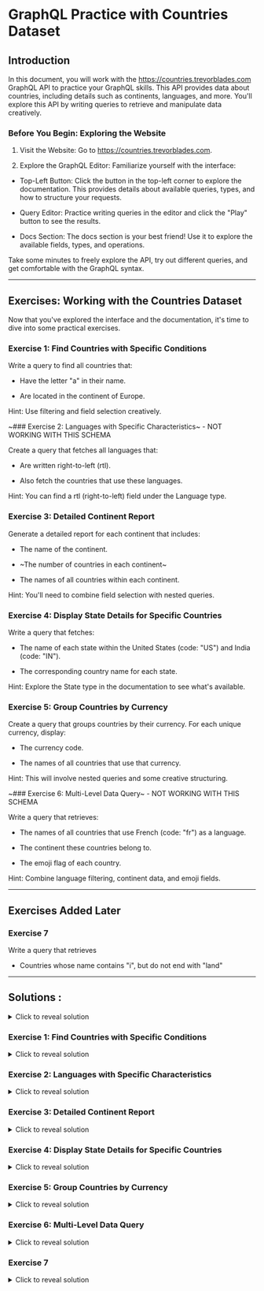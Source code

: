 GraphQL Practice with Countries Dataset
=======================================

Introduction
------------

In this document, you will work with the https://countries.trevorblades.com GraphQL API to practice your GraphQL skills. This API provides data about countries, including details such as continents, languages, and more. You'll explore this API by writing queries to retrieve and manipulate data creatively.

### Before You Begin: Exploring the Website

1.  Visit the Website: Go to https://countries.trevorblades.com.

2.  Explore the GraphQL Editor: Familiarize yourself with the interface:

-   Top-Left Button: Click the button in the top-left corner to explore the documentation. This provides details about available queries, types, and how to structure your requests.

-   Query Editor: Practice writing queries in the editor and click the "Play" button to see the results.

-   Docs Section: The docs section is your best friend! Use it to explore the available fields, types, and operations.

Take some minutes to freely explore the API, try out different queries, and get comfortable with the GraphQL syntax.

* * * * *

Exercises: Working with the Countries Dataset
---------------------------------------------

Now that you've explored the interface and the documentation, it's time to dive into some practical exercises. 

### Exercise 1: Find Countries with Specific Conditions

Write a query to find all countries that:

-   Have the letter "a" in their name.

-   Are located in the continent of Europe.

Hint: Use filtering and field selection creatively.

~### Exercise 2: Languages with Specific Characteristics~ - NOT WORKING WITH THIS SCHEMA

Create a query that fetches all languages that:

-   Are written right-to-left (rtl).

-   Also fetch the countries that use these languages.

Hint: You can find a rtl (right-to-left) field under the Language type.

### Exercise 3: Detailed Continent Report

Generate a detailed report for each continent that includes:

-   The name of the continent.

-   ~The number of countries in each continent~

-   The names of all countries within each continent.

Hint: You'll need to combine field selection with nested queries.

### Exercise 4: Display State Details for Specific Countries

Write a query that fetches:

-   The name of each state within the United States (code: "US") and India (code: "IN").

-   The corresponding country name for each state.

Hint: Explore the State type in the documentation to see what's available.

### Exercise 5: Group Countries by Currency

Create a query that groups countries by their currency. For each unique currency, display:

-   The currency code.

-   The names of all countries that use that currency.

Hint: This will involve nested queries and some creative structuring.

~### Exercise 6: Multi-Level Data Query~ - NOT WORKING WITH THIS SCHEMA

Write a query that retrieves:

-   The names of all countries that use French (code: "fr") as a language.

-   The continent these countries belong to.

-   The emoji flag of each country.

Hint: Combine language filtering, continent data, and emoji fields.

* * * * *

## Exercises Added Later

### Exercise 7

Write a query that retrieves

- Countries whose name contains "i", but do not end with "land"

* * * * *

Solutions :
-----------

<details>
  <summary>
    Click to reveal solution
  </summary>

  ```typescript

  ```
</details>

### Exercise 1: Find Countries with Specific Conditions
<details>
  <summary>
    Click to reveal solution
  </summary>

  ```typescript
  {

  countries(filter: { continent: { eq: "EU" }, name: { regex: ".*a.*" } }) {

    name

    capital

    }
  
  }
  ```
</details>


### Exercise 2: Languages with Specific Characteristics
<details>
  <summary>
    Click to reveal solution
  </summary>

  ```typescript
  {
  
    languages(filter: { rtl: { eq: true } }) {
  
      name
  
      countries {
  
        name
  
      }
  
    }
  
  }
```
</details>

### Exercise 3: Detailed Continent Report
<details>
  <summary>
    Click to reveal solution
  </summary>

  ```typescript
  {
  
    continents {
  
      name
  
      countries {
  
        name
  
      }
  
    }
  
  }
```
</details>

### Exercise 4: Display State Details for Specific Countries
<details>
  <summary>
    Click to reveal solution
  </summary>

  ```typescript
  {
  
    US: country(code: "US") {
  
      name
  
      states {
  
        name
  
      }
  
    }
  
    IN: country(code: "IN") {
  
      name
  
      states {
  
        name
  
      }
  
    }
  
  }
```
</details>

### Exercise 5: Group Countries by Currency
<details>
  <summary>
    Click to reveal solution
  </summary>

  ```typescript
  {
  
    countries {
  
      currency
  
      name
  
    }
  
  }
```
</details>

### Exercise 6: Multi-Level Data Query
<details>
  <summary>
    Click to reveal solution
  </summary>

  ```typescript
  {
  
    languages(filter: { code: { eq: "fr" } }) {
  
      countries {
  
        name
  
        continent {
  
          name
  
        }
  
        emoji
  
      }
  
    }
  
  }
  ```
  </details>


### Exercise 7
<details>
  <summary>
    Click to reveal solution
  </summary>

  ```typescript
  {
    countries(filter: { 
      name: { regex: ".*i.*", ne: ".*land$" } 
    }) {
      name
    }
  }
  ```
<details></details>

